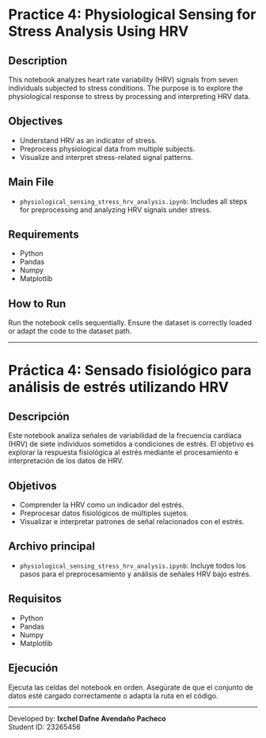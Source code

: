 # Practice 4: Physiological Sensing for Stress Analysis Using HRV

## Description

This notebook analyzes heart rate variability (HRV) signals from seven individuals subjected to stress conditions. The purpose is to explore the physiological response to stress by processing and interpreting HRV data.

## Objectives

- Understand HRV as an indicator of stress.
- Preprocess physiological data from multiple subjects.
- Visualize and interpret stress-related signal patterns.

## Main File

- `physiological_sensing_stress_hrv_analysis.ipynb`: Includes all steps for preprocessing and analyzing HRV signals under stress.

## Requirements

- Python
- Pandas
- Numpy
- Matplotlib

## How to Run

Run the notebook cells sequentially. Ensure the dataset is correctly loaded or adapt the code to the dataset path.

---

# Práctica 4: Sensado fisiológico para análisis de estrés utilizando HRV

## Descripción

Este notebook analiza señales de variabilidad de la frecuencia cardíaca (HRV) de siete individuos sometidos a condiciones de estrés. El objetivo es explorar la respuesta fisiológica al estrés mediante el procesamiento e interpretación de los datos de HRV.

## Objetivos

- Comprender la HRV como un indicador del estrés.
- Preprocesar datos fisiológicos de múltiples sujetos.
- Visualizar e interpretar patrones de señal relacionados con el estrés.

## Archivo principal

- `physiological_sensing_stress_hrv_analysis.ipynb`: Incluye todos los pasos para el preprocesamiento y análisis de señales HRV bajo estrés.

## Requisitos

- Python
- Pandas
- Numpy
- Matplotlib

## Ejecución

Ejecuta las celdas del notebook en orden. Asegúrate de que el conjunto de datos esté cargado correctamente o adapta la ruta en el código.

---

Developed by: **Ixchel Dafne Avendaño Pacheco**  
Student ID: 23265456
